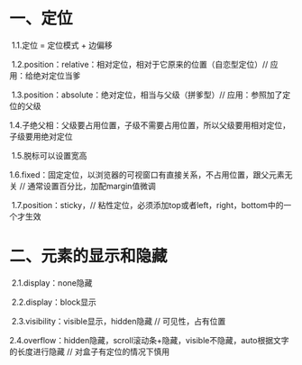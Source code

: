 # 一、定位

​		1.1.定位 = 定位模式 + 边偏移

​		1.2.position：relative：相对定位，相对于它原来的位置（自恋型定位）// 应用：给绝对定位当爹

​		1.3.position：absolute：绝对定位，相当与父级（拼爹型）// 应用：参照加了定位的父级

​		1.4.子绝父相：父级要占用位置，子级不需要占用位置，所以父级要用相对定位，子级要用绝对定位

​		1.5.脱标可以设置宽高

​		1.6.fixed：固定定位，以浏览器的可视窗口有直接关系，不占用位置，跟父元素无关 // 通常设置百分比，加配margin值微调

​		1.7.position：sticky，// 粘性定位，必须添加top或者left，right，bottom中的一个才生效

# 二、元素的显示和隐藏

​		2.1.display：none隐藏

​		2.2.display：block显示

​		2.3.visibility：visible显示，hidden隐藏 // 可见性，占有位置

​		2.4.overflow：hidden隐藏，scroll滚动条+隐藏，visible不隐藏，auto根据文字的长度进行隐藏 // 对盒子有定位的情况下慎用